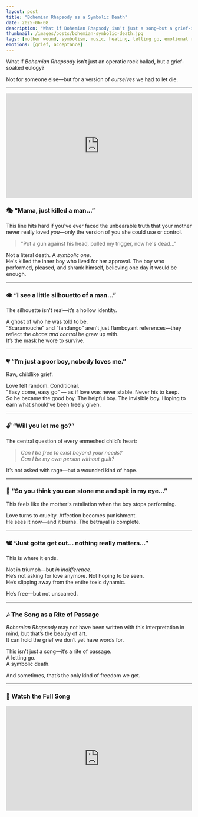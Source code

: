 ```yaml
---
layout: post
title: "Bohemian Rhapsody as a Symbolic Death"
date: 2025-06-08
description: "What if Bohemian Rhapsody isn’t just a song—but a grief-soaked farewell to the boy who tried to be loved by someone who never could?"
thumbnail: /images/posts/bohemian-symbolic-death.jpg
tags: [mother wound, symbolism, music, healing, letting go, emotional rebirth]
emotions: [grief, acceptance]
---
```


What if *Bohemian Rhapsody* isn’t just an operatic rock ballad, but a grief-soaked eulogy?

Not for someone else—but for a version of *ourselves* we had to let die.

---

<div style="position: relative; padding-bottom: 56.25%; height: 0; overflow: hidden;">
  <iframe src="https://www.youtube.com/embed/fJ9rUzIMcZQ" frameborder="0" allowfullscreen style="position: absolute; top:0; left: 0; width: 100%; height: 100%;"></iframe>
</div>

### 🎭 “Mama, just killed a man…”

This line hits hard if you've ever faced the unbearable truth that your mother never really loved *you*—only the version of you she could use or control.

> "Put a gun against his head, pulled my trigger, now he's dead..."

Not a literal death. A *symbolic one*.  
He's killed the inner boy who lived for her approval. The boy who performed, pleased, and shrank himself, believing one day it would be enough.

---

### 👁 “I see a little silhouetto of a man…”

The silhouette isn’t real—it’s a hollow identity.

A ghost of who he was told to be.  
“Scaramouche” and “fandango” aren’t just flamboyant references—they reflect the *chaos and control* he grew up with.  
It’s the mask he wore to survive.

---

### 💔 “I’m just a poor boy, nobody loves me.”

Raw, childlike grief.

Love felt random. Conditional.  
"Easy come, easy go" — as if love was never stable. Never his to keep.  
So he became the good boy. The helpful boy. The invisible boy. Hoping to earn what should’ve been freely given.

---

### 🔓 “Will you let me go?”

The central question of every enmeshed child’s heart:

> *Can I be free to exist beyond your needs?*  
> *Can I be my own person without guilt?*

It’s not asked with rage—but a wounded kind of hope.

---

### 💢 “So you think you can stone me and spit in my eye…”

This feels like the mother's retaliation when the boy stops performing.

Love turns to cruelty. Affection becomes punishment.  
He sees it now—and it burns. The betrayal is complete.

---

### 🕊 “Just gotta get out… nothing really matters…”

This is where it ends.

Not in triumph—but *in indifference*.  
He’s not asking for love anymore. Not hoping to be seen.  
He’s slipping away from the entire toxic dynamic.

He’s free—but not unscarred.

---

### 🎶 The Song as a Rite of Passage

*Bohemian Rhapsody* may not have been written with this interpretation in mind, but that’s the beauty of art.  
It can hold the grief we don’t yet have words for.

This isn’t just a song—it’s a rite of passage.  
A letting go.  
A symbolic death.

And sometimes, that’s the only kind of freedom we get.

---

### 🎥 Watch the Full Song

<div style="position: relative; padding-bottom: 56.25%; height: 0; overflow: hidden;">
  <iframe src="https://www.youtube.com/embed/fJ9rUzIMcZQ" frameborder="0" allowfullscreen style="position: absolute; top:0; left: 0; width: 100%; height: 100%;"></iframe>
</div>
